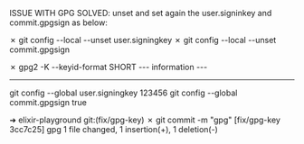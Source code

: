ISSUE WITH GPG SOLVED: unset and set again the user.signinkey and commit.gpgsign as below:

✗ git config --local --unset user.signingkey
✗ git config --local --unset commit.gpgsign

✗ gpg2 -K --keyid-format SHORT
--- information ---

--------------------------------------------
git config --global user.signingkey 123456
git config --global commit.gpgsign true

➜  elixir-playground git:(fix/gpg-key) ✗ git commit -m "gpg"
[fix/gpg-key 3cc7c25] gpg
 1 file changed, 1 insertion(+), 1 deletion(-)